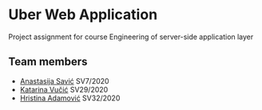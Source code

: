 # Uber Web Application
Project assignment for course Engineering of server-side application layer
## Team members
- [Anastasija Savić](https://github.com/savic-a) SV7/2020
- [Katarina Vučić](https://github.com/kaca01) SV29/2020
- [Hristina Adamović](https://github.com/hristinaina) SV32/2020
